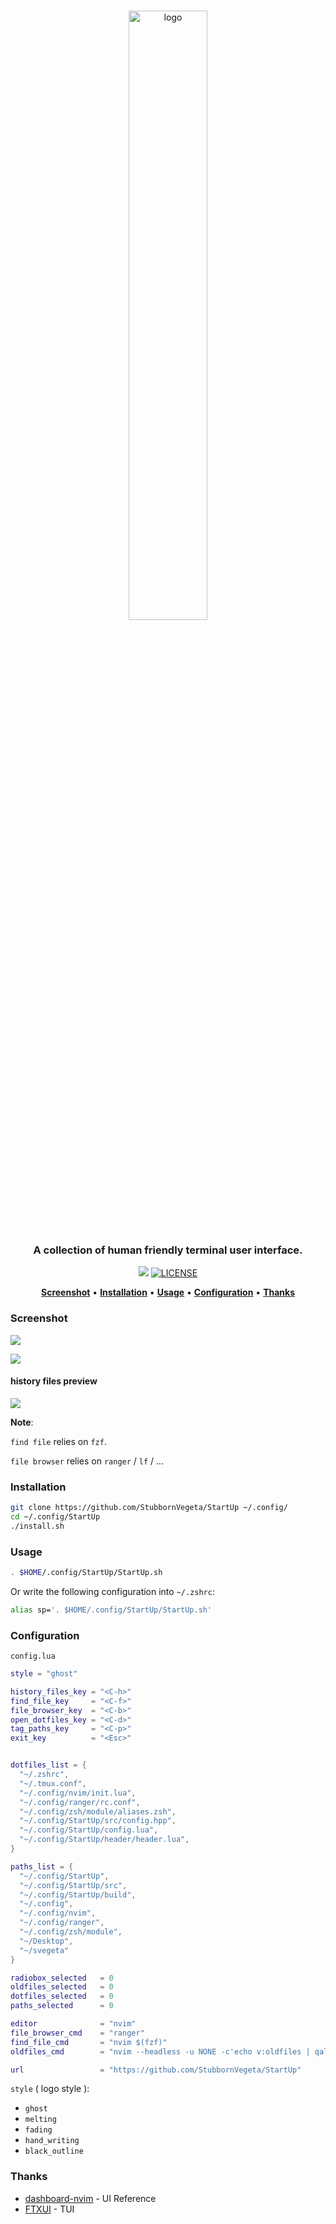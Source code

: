 <br>
<p align="center">
<img alt="logo" src="https://gitee.com/svegeta/screenshot/raw/master/startuplogo-removebg.png" width="50%" />
</p>

<!-- <h1 align="center">StartUp</h1> -->
<h3 align="center">
  A collection of human friendly terminal user interface.
</h3>


<p align="center">
    <a href="#"><img src="https://img.shields.io/badge/c++-%2300599C.svg?style=flat&logo=c%2B%2B&logoColor=white"></img></a>
  <a href="https://github.com/StubbornVegeta/StartUp/blob/master/LICENSE">
    <img src="https://img.shields.io/github/license/StubbornVegeta/StartUp" alt="LICENSE">
  </a>
</p>

<p align="center">
  <a href="#Screenshot"><b>Screenshot</b></a>&nbsp;&bull;
  <a href="#Installation"><b>Installation</b></a>&nbsp;&bull;
  <a href="#Usage"><b>Usage</b></a>&nbsp;&bull;
  <a href="#Configuration"><b>Configuration</b></a>&nbsp;&bull;
  <a href="#Thanks"><b>Thanks</b></a>
</p>

### Screenshot

![](https://gitee.com/svegeta/screenshot/raw/master/StartUp.jpg)

![](https://gitee.com/svegeta/screenshot/raw/master/dotfiles.jpg)

#### history files preview
![](https://gitee.com/svegeta/screenshot/raw/master/startup-history-files.png)

**Note**:

`find file` relies on `fzf`.

`file browser` relies on `ranger` / `lf` / ...


### Installation 
```bash
git clone https://github.com/StubbornVegeta/StartUp ~/.config/
cd ~/.config/StartUp
./install.sh
```

### Usage
```bash
. $HOME/.config/StartUp/StartUp.sh
```

Or write the following configuration into `~/.zshrc`:
```bash
alias sp='. $HOME/.config/StartUp/StartUp.sh'
```
### Configuration
`config.lua`
```lua
style = "ghost"

history_files_key = "<C-h>"
find_file_key     = "<C-f>"
file_browser_key  = "<C-b>"
open_dotfiles_key = "<C-d>"
tag_paths_key     = "<C-p>"
exit_key          = "<Esc>"


dotfiles_list = {
  "~/.zshrc",
  "~/.tmux.conf",
  "~/.config/nvim/init.lua",
  "~/.config/ranger/rc.conf",
  "~/.config/zsh/module/aliases.zsh",
  "~/.config/StartUp/src/config.hpp",
  "~/.config/StartUp/config.lua",
  "~/.config/StartUp/header/header.lua",
}

paths_list = {
  "~/.config/StartUp",
  "~/.config/StartUp/src",
  "~/.config/StartUp/build",
  "~/.config",
  "~/.config/nvim",
  "~/.config/ranger",
  "~/.config/zsh/module",
  "~/Desktop",
  "~/svegeta"
}

radiobox_selected   = 0
oldfiles_selected   = 0
dotfiles_selected   = 0
paths_selected      = 0

editor              = "nvim"
file_browser_cmd    = "ranger"
find_file_cmd       = "nvim $(fzf)"
oldfiles_cmd        = "nvim --headless -u NONE -c'echo v:oldfiles | qall!' 2>&1"

url                 = "https://github.com/StubbornVegeta/StartUp"

```
`style` ( logo style ):
 - `ghost`
 - `melting`
 - `fading`
 - `hand_writing`
 - `black_outline`

### Thanks
- [dashboard-nvim](https://github.com/glepnir/dashboard-nvim) - UI Reference
- [FTXUI](https://github.com/ArthurSonzogni/FTXUI)  - TUI
